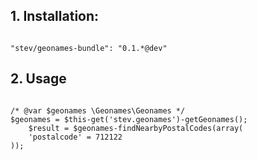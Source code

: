 ## 1. Installation:
<pre><code>
"stev/geonames-bundle": "0.1.*@dev"
</code></pre>
## 2. Usage
<pre><code>
/* @var $geonames \Geonames\Geonames */
$geonames = $this-get('stev.geonames')-getGeonames();
	$result = $geonames-findNearbyPostalCodes(array(
	'postalcode' = 712122
));
</code></pre>
